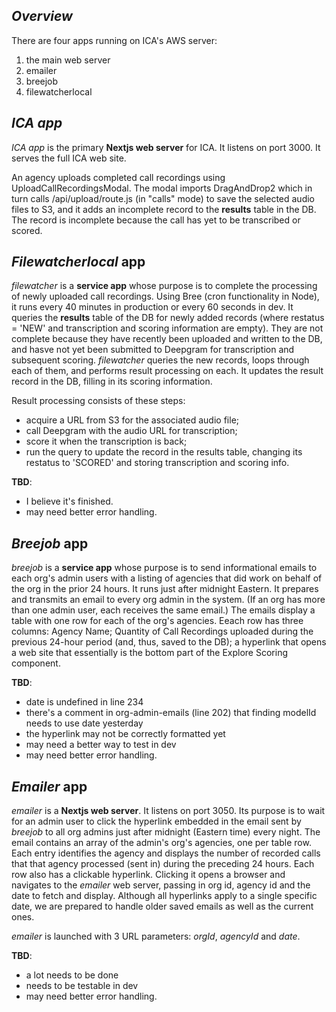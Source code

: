 ## *Overview*
There are four apps running on ICA's AWS server:
1. the main web server
1. emailer
1. breejob
1. filewatcherlocal

## *ICA app*
*ICA app* is the primary **Nextjs web server** for ICA. It listens on port 3000. It serves the full ICA web site.

An agency uploads completed call recordings using UploadCallRecordingsModal. The modal imports DragAndDrop2 which in turn calls /api/upload/route.js (in "calls" mode) to save the selected audio files to S3, and it adds an incomplete record to the **results** table in the DB. The record is incomplete because the call has yet to be transcribed or scored.

## *Filewatcherlocal* app
*filewatcher* is a **service app** whose purpose is to complete the processing of newly uploaded call recordings. Using Bree (cron functionality in Node), it runs every 40 minutes in production or every 60 seconds in dev. It queries the **results** table of the DB for newly added records (where restatus = 'NEW' and transcription and scoring information are empty). They are not complete because they have recently been uploaded and written to the DB, and hasve not yet been submitted to Deepgram for transcription and subsequent scoring. *filewatcher* queries the new records, loops through each of them, and performs result processing on each. It updates the result record in the DB, filling in its scoring information.

Result processing consists of these steps:
 - acquire a URL from S3 for the associated audio file;
 - call Deepgram with the audio URL for transcription;
 - score it when the transcription is back;
 - run the query to update the record in the results table, changing its restatus to 'SCORED' and storing transcription and scoring info.

**TBD**:
- I believe it's finished.
- may need better error handling.

## *Breejob* app
*breejob* is a **service app** whose purpose is to send informational emails to each org's admin users with a listing of agencies that did work on behalf of the org in the prior 24 hours. It runs just after midnight Eastern. It prepares and transmits an email to every org admin in the system. (If an org has more than one admin user, each receives the same email.) The emails display a table with one row for each of the org's agencies. Eeach row has three columns: Agency Name; Quantity of Call Recordings uploaded during the previous 24-hour period (and, thus, saved to the DB); a hyperlink that opens a web site that essentially is the bottom part of the Explore Scoring component.

**TBD**:
- date is undefined in line 234
- there's a comment in org-admin-emails (line 202) that finding modelId needs to use date yesterday
- the hyperlink may not be correctly formatted yet
- may need a better way to test in dev
- may need better error handling.

## *Emailer* app
*emailer* is a **Nextjs web server**. It listens on port 3050. Its purpose is to wait for an admin user to click the hyperlink embedded in the email sent by *breejob* to all org admins just after midnight (Eastern time) every night. The email contains an array of the admin's org's agencies, one per table row. Each entry identifies the agency and displays the number of recorded calls that that agency processed (sent in) during the preceding 24 hours. Each row also has a clickable hyperlink. Clicking it opens a browser and navigates to the *emailer* web server, passing in org id, agency id and the date to fetch and display. Although all hyperlinks apply to a single specific date, we are prepared to handle older saved emails as well as the current ones.

*emailer* is launched with 3 URL parameters: *orgId*, *agencyId* and *date*.

**TBD**:
- a lot needs to be done
- needs to be testable in dev
- may need better error handling.
